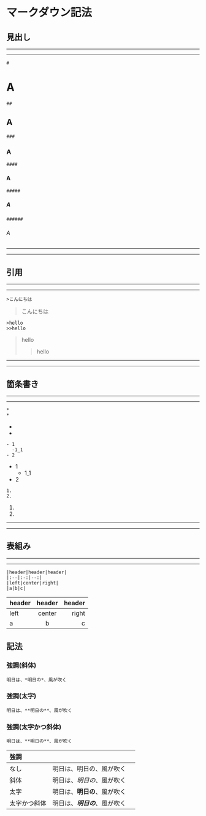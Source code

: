# マークダウン記法

## 見出し
---
---

    #
# A
    ##
## A
    ###
### A
    ####
#### A
    #####
##### A
    ######
###### A

---
---
## 引用
---
---

```
>こんにちは
```

>こんにちは

```
>hello
>>hello
```
>hello
>>hello

---
---
## 箇条書き
---
---

```
*
*
```

*
*

```
- 1
  -1_1
- 2
```

- 1
  - 1_1
- 2

```
1.
2.
```

1.
2.

---
---
## 表組み
---
---

```
|header|header|header|
|:--|:-:|--:|
|left|center|right|
|a|b|c|
```

|header|header|header|
|:--|:-:|--:|
|left|center|right|
|a|b|c|

## 記法

### 強調(斜体)

```
明日は、*明日の*、風が吹く
```

### 強調(太字)

```
明日は、**明日の**、風が吹く
```

### 強調(太字かつ斜体)

```
明日は、**明日の**、風が吹く
```


|強調|||
|:--|:-:|--:|
|なし|明日は、明日の、風が吹く||
|斜体|明日は、*明日の*、風が吹く||
|太字|明日は、**明日の**、風が吹く||
|太字かつ斜体|明日は、***明日の***、風が吹く||
